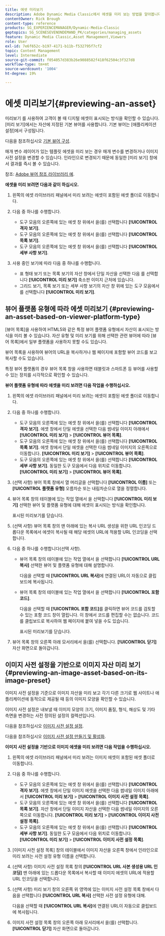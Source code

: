 ```yaml
---
title: 에셋 미리보기
description: Adobe Dynamic Media Classic에서 에셋을 미리 보는 방법을 알아봅니다.
contentOwner: Rick Brough
content-type: reference
products: SG_EXPERIENCEMANAGER/Dynamic-Media-Classic
geptopics: SG_SCENESEVENONDEMAND_PK/categories/managing_assets
feature: Dynamic Media Classic,Asset Management,Viewers
role: User
exl-id: 7e6f652c-b197-4171-b11b-f532795f7cf2
topic: Content Management
level: Intermediate
source-git-commit: f054057d383b26e9088582f418f62504c3f327d8
workflow-type: tm+mt
source-wordcount: '1004'
ht-degree: 19%

---
```


# 에셋 미리보기{#previewing-an-asset}

미리보기 를 사용하여 고객이 볼 때 디지털 에셋이 표시되는 방식을 확인할 수 있습니다. [미리 보기]에서는 자산에 지정된 기본 뷰어를 사용합니다. 기본 뷰어는 [애플리케이션 설정]에서 구성됩니다.

다음을 참조하십시오 [기본 뷰어 구성](application-setup.md#configuring_default_viewers).

매개 변수 레이어가 있는 템플릿 에셋을 미리 보는 경우 매개 변수를 변경하거나 이미지 사전 설정을 변경할 수 있습니다. 인라인으로 변경되기 때문에 동일한 [미리 보기] 창에서 결과를 즉시 볼 수 있습니다.

참조: [Adobe 뷰어 참조 라이브러리 예](https://landing.adobe.com/en/na/dynamic-media/ctir-2755/live-demos.html).

**에셋을 미리 보려면 다음과 같이 하십시오.**

1. 왼쪽의 에셋 라이브러리 패널에서 미리 보려는 에셋이 포함된 에셋 폴더로 이동합니다.
1. 다음 중 하나를 수행합니다.

   * 도구 모음의 오른쪽에 있는 에셋 창 위에서 을(를) 선택합니다 **[!UICONTROL 격자 보기]**.
   * 도구 모음의 오른쪽에 있는 에셋 창 위에서 을(를) 선택합니다 **[!UICONTROL 목록 보기]**.
   * 도구 모음의 오른쪽에 있는 에셋 창 위에서 을(를) 선택합니다 **[!UICONTROL 세부 사항 보기]**.

1. 사용 중인 보기에 따라 다음 중 하나를 수행합니다.

   * 표 형태 보기 또는 목록 보기의 자산 창에서 단일 자산을 선택한 다음 를 선택합니다 **[!UICONTROL 미리 보기]** 축소판 이미지 근처에 있습니다.
   * 그리드 보기, 목록 보기 또는 세부 사항 보기의 자산 창 위에 있는 도구 모음에서 를 선택합니다 **[!UICONTROL 미리 보기]**.

## 뷰어 플랫폼 유형에 따라 에셋 미리보기 {#previewing-an-asset-based-on-viewer-platform-type}

[뷰어 목록]을 사용하여 HTML5와 같은 특정 뷰어 플랫폼 유형에서 자산이 표시되는 방식을 미리 볼 수 있습니다. 자산 유형 및 미리 보기를 위해 선택한 관련 뷰어에 따라 [뷰어 목록]에서 일부 플랫폼을 사용하지 못할 수도 있습니다.

뷰어 목록을 사용하여 뷰어의 URL을 복사하거나 웹 페이지에 포함할 뷰어 코드를 보고 복사할 수도 있습니다.

특정 뷰어 플랫폼의 경우 뷰어 목록 창을 사용하면 태블릿과 스마트폰 등 뷰어를 사용할 수 있는 장치를 시각적으로 확인할 수 있습니다.

**뷰어 플랫폼 유형에 따라 에셋을 미리 보려면 다음 작업을 수행하십시오.**

1. 왼쪽의 에셋 라이브러리 패널에서 미리 보려는 에셋이 포함된 에셋 폴더로 이동합니다.
1. 다음 중 하나를 수행합니다.

   * 도구 모음의 오른쪽에 있는 에셋 창 위에서 을(를) 선택합니다 **[!UICONTROL 격자 보기]**. 에셋 창에서 단일 에셋을 선택한 다음 썸네일 이미지 아래에서 **[!UICONTROL 미리 보기]** > **[!UICONTROL 뷰어 목록]**.
   * 도구 모음의 오른쪽에 있는 에셋 창 위에서 을(를) 선택합니다 **[!UICONTROL 목록 보기]**. 에셋 창에서 단일 에셋을 선택한 다음 썸네일 이미지의 오른쪽으로 이동합니다. **[!UICONTROL 미리 보기]** > **[!UICONTROL 뷰어 목록]**.
   * 도구 모음의 오른쪽에 있는 에셋 창 위에서 을(를) 선택합니다 **[!UICONTROL 세부 사항 보기]**. 동일한 도구 모음에서 다음 위치로 이동합니다. **[!UICONTROL 미리 보기]** > **[!UICONTROL 뷰어 목록]**.

1. (선택 사항) 뷰어 목록 창에서 열 머리글을 선택합니다 **[!UICONTROL 이름]** 또는 **[!UICONTROL 플랫폼 유형]** 오름차순 또는 내림차순으로 열을 정렬합니다.
1. 뷰어 목록 창의 테이블에 있는 작업 열에서 을 선택합니다 **[!UICONTROL 미리 보기]** 선택한 뷰어 및 플랫폼 유형에 대해 에셋이 표시되는 방식을 확인합니다.

   표시된 미리보기를 닫습니다.

1. (선택 사항) 뷰어 목록 창의 맨 아래에 있는 복사 URL 생성을 위한 URL 인코딩 드롭다운 목록에서 에셋이 복사될 때 해당 에셋의 URL에 적용할 URL 인코딩을 선택합니다.
1. 다음 중 하나를 수행합니다(선택 사항).

   * 뷰어 목록 창의 테이블에 있는 작업 열에서 을 선택합니다 **[!UICONTROL URL 복사]** 선택한 뷰어 및 플랫폼 유형에 대해 설명합니다.

     다음을 선택할 때 **[!UICONTROL URL 복사]**&#x200B;에 연결된 URL이 자동으로 클립보드에 복사됩니다.

   * 뷰어 목록 창의 테이블에 있는 작업 열에서 을 선택합니다 **[!UICONTROL 포함 코드]**.

     다음을 선택할 때 **[!UICONTROL 포함 코드]**&#x200B;를 클릭하면 뷰어 코드를 검토할 수 있는 포함 코드 창이 열립니다. 이 창에서 코드를 편집할 수는 없습니다. 코드를 클립보드로 복사하여 웹 페이지에 붙여 넣을 수도 있습니다.

     표시된 미리보기를 닫습니다.

1. 뷰어 목록 창의 오른쪽 아래 모서리에서 을(를) 선택합니다. **[!UICONTROL 닫기]** 자산 화면으로 돌아갑니다.

## 이미지 사전 설정을 기반으로 이미지 자산 미리 보기 {#previewing-an-image-asset-based-on-its-image-preset}

이미지 사전 설정을 기준으로 이미지 자산을 미리 보고 각기 다른 크기로 웹 사이트나 애플리케이션에 동적으로 제공될 때 등의 이미지 모양을 확인할 수 있습니다.

이미지 사전 설정은 내보낼 때 이미지 모양의 크기, 이미지 품질, 형식, 해상도 및 기타 측면을 변경하는 사전 정의된 설정의 컬렉션입니다.

다음을 참조하십시오 [이미지 사전 설정 설정](setting-image-presets.md#setting_up_image_presets).

다음을 참조하십시오 [이미지 사전 설정 만들기 및 활성화](creating-enabling-image-presets.md#creating_and_enabling_image_presets).

**이미지 사전 설정을 기반으로 이미지 에셋을 미리 보려면 다음 작업을 수행하십시오.**

1. 왼쪽의 에셋 라이브러리 패널에서 미리 보려는 이미지 에셋이 포함된 에셋 폴더로 이동합니다.
1. 다음 중 하나를 수행합니다.

   * 도구 모음의 오른쪽에 있는 에셋 창 위에서 을(를) 선택합니다 **[!UICONTROL 격자 보기]**. 에셋 창에서 단일 이미지 에셋을 선택한 다음 썸네일 이미지 아래에서 **[!UICONTROL 미리 보기]** > **[!UICONTROL 이미지 사전 설정 목록]**.
   * 도구 모음의 오른쪽에 있는 에셋 창 위에서 을(를) 선택합니다 **[!UICONTROL 목록 보기]**. 자산 창에서 단일 이미지 자산을 선택한 다음 썸네일 이미지의 오른쪽으로 이동합니다. **[!UICONTROL 미리 보기]** > **[!UICONTROL 이미지 사전 설정 목록]**.
   * 도구 모음의 오른쪽에 있는 에셋 창 위에서 을(를) 선택합니다 **[!UICONTROL 세부 사항 보기]**. 동일한 도구 모음에서 다음 위치로 이동합니다. **[!UICONTROL 미리 보기]** > **[!UICONTROL 이미지 사전 설정 목록]**.

1. [이미지 사전 설정 목록] 창의 테이블에서 이미지 자산을 오른쪽 창에서 인라인으로 미리 보려는 사전 설정 유형 이름을 선택합니다.
1. (선택 사항) 이미지 사전 설정 목록 창의 **[!UICONTROL URL 사본 생성용 URL 인코딩]** 맨 아래에 있는 드롭다운 목록에서 복사할 때 이미지 에셋의 URL에 적용할 URL 인코딩을 선택합니다.
1. (선택 사항) 미리 보기 창의 오른쪽 위 영역에 있는 이미지 사전 설정 목록 창에서 다음을 선택합니다 **[!UICONTROL URL 복사]** 선택한 사전 설정 유형에 대해.

   다음을 선택할 때 **[!UICONTROL URL 복사]**&#x200B;에 연결된 URL이 자동으로 클립보드에 복사됩니다.

1. 이미지 사전 설정 목록 창의 오른쪽 아래 모서리에서 을(를) 선택합니다. **[!UICONTROL 닫기]** 자산 화면으로 돌아갑니다.
